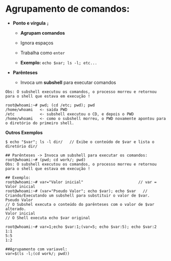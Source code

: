 # Agrupamento de comandos:

* **Ponto e virgula ` ; `**

   * **Agrupam comandos**
   * Ignora espaços
   * Trabalha como `enter`
   
   * **Exemplo:** `echo $var; ls -l; etc...`
 
* **Parênteses**
  
   * Invoca um **subshell** para executar comandos   

```
Obs: O subshell executou os comandos, o processo morreu e retornou para o shell que estava em execução !

root@whoami:~# pwd; (cd /etc; pwd); pwd
/home/whoami   <- saída PWD
/etc           <- subshell executou o CD, e depois o PWD
/home/whoami   <- como o subshell morreu, o PWD novamente apontou para o diretório do primeiro shell.

```

**Outros Exemplos**

```
$ echo "$var"; ls -l dir/	// Exibe o conteúdo de $var e lista o diretório dir/

## Parênteses -> Invoca um subshell para executar os comandos:
root@whoami:~# (pwd; cd work/; pwd)
Obs: O subshell executou os comandos, o processo morreu e retornou para o shell que estava em execução !

## Exemplo: 
root@whoami:~# var="Valor inicial"                        // var = Valor inicial
root@whoami:~# (var="Pseudo Valor"; echo $var); echo $var	// Criando/Executando um subshell para substituir o valor de $var.
Pseudo Valor												                      // O Subshel executa o conteúdo do parênteses com o valor de $var alterado.
Valor inicial												                      // O Shell executa echo $var original

root@whoami:~# var=1;echo $var:1;(var=5; echo $var:5); echo $var:2
1:1
5:5
1:2

##Agrupamento com variavel:
var=$(ls -l;(cd work/; pwd))

```
